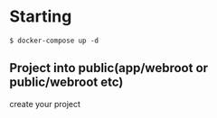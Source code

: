 # Starting

```
$ docker-compose up -d
```

## Project into public(app/webroot or public/webroot etc)
create your project 
